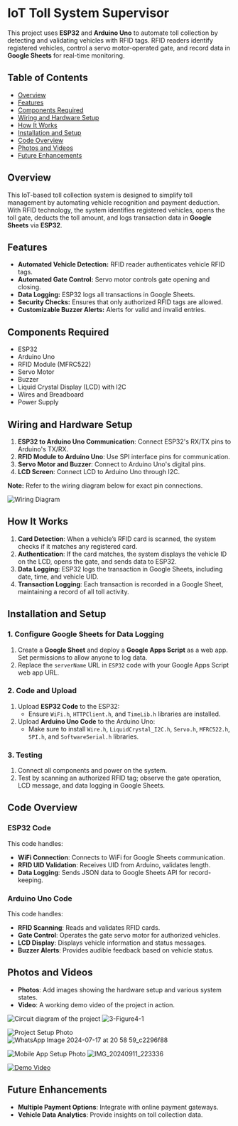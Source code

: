 # IoT Toll System Supervisor

This project uses **ESP32** and **Arduino Uno** to automate toll collection by detecting and validating vehicles with RFID tags. RFID readers identify registered vehicles, control a servo motor-operated gate, and record data in **Google Sheets** for real-time monitoring.

## Table of Contents
- [Overview](#overview)
- [Features](#features)
- [Components Required](#components-required)
- [Wiring and Hardware Setup](#wiring-and-hardware-setup)
- [How It Works](#how-it-works)
- [Installation and Setup](#installation-and-setup)
- [Code Overview](#code-overview)
- [Photos and Videos](#photos-and-videos)
- [Future Enhancements](#future-enhancements)

## Overview
This IoT-based toll collection system is designed to simplify toll management by automating vehicle recognition and payment deduction. With RFID technology, the system identifies registered vehicles, opens the toll gate, deducts the toll amount, and logs transaction data in **Google Sheets** via **ESP32**.

## Features
- **Automated Vehicle Detection:** RFID reader authenticates vehicle RFID tags.
- **Automated Gate Control:** Servo motor controls gate opening and closing.
- **Data Logging:** ESP32 logs all transactions in Google Sheets.
- **Security Checks:** Ensures that only authorized RFID tags are allowed.
- **Customizable Buzzer Alerts:** Alerts for valid and invalid entries.
  
## Components Required
- ESP32
- Arduino Uno
- RFID Module (MFRC522)
- Servo Motor
- Buzzer
- Liquid Crystal Display (LCD) with I2C
- Wires and Breadboard
- Power Supply

## Wiring and Hardware Setup
1. **ESP32 to Arduino Uno Communication**: Connect ESP32's RX/TX pins to Arduino's TX/RX.
2. **RFID Module to Arduino Uno**: Use SPI interface pins for communication.
3. **Servo Motor and Buzzer**: Connect to Arduino Uno's digital pins.
4. **LCD Screen**: Connect LCD to Arduino Uno through I2C.

**Note:** Refer to the wiring diagram below for exact pin connections.
  
![Wiring Diagram](#) <!-- Replace with image link -->

## How It Works
1. **Card Detection**: When a vehicle’s RFID card is scanned, the system checks if it matches any registered card.
2. **Authentication**: If the card matches, the system displays the vehicle ID on the LCD, opens the gate, and sends data to ESP32.
3. **Data Logging**: ESP32 logs the transaction in Google Sheets, including date, time, and vehicle UID.
4. **Transaction Logging**: Each transaction is recorded in a Google Sheet, maintaining a record of all toll activity.

## Installation and Setup

### 1. Configure Google Sheets for Data Logging
1. Create a **Google Sheet** and deploy a **Google Apps Script** as a web app. Set permissions to allow anyone to log data.
2. Replace the `serverName` URL in `ESP32` code with your Google Apps Script web app URL.

### 2. Code and Upload
1. Upload **ESP32 Code** to the ESP32:
   - Ensure `WiFi.h`, `HTTPClient.h`, and `TimeLib.h` libraries are installed.
2. Upload **Arduino Uno Code** to the Arduino Uno:
   - Make sure to install `Wire.h`, `LiquidCrystal_I2C.h`, `Servo.h`, `MFRC522.h`, `SPI.h`, and `SoftwareSerial.h` libraries.

### 3. Testing
1. Connect all components and power on the system.
2. Test by scanning an authorized RFID tag; observe the gate operation, LCD message, and data logging in Google Sheets.

## Code Overview

### ESP32 Code
This code handles:
- **WiFi Connection**: Connects to WiFi for Google Sheets communication.
- **RFID UID Validation**: Receives UID from Arduino, validates length.
- **Data Logging**: Sends JSON data to Google Sheets API for record-keeping.

### Arduino Uno Code
This code handles:
- **RFID Scanning**: Reads and validates RFID cards.
- **Gate Control**: Operates the gate servo motor for authorized vehicles.
- **LCD Display**: Displays vehicle information and status messages.
- **Buzzer Alerts**: Provides audible feedback based on vehicle status.

## Photos and Videos
- **Photos**: Add images showing the hardware setup and various system states.
- **Video**: A working demo video of the project in action.
  
![Circuit diagram of the project](#) ![3-Figure4-1](https://github.com/user-attachments/assets/e92bad67-6575-4f77-b8c1-00b10a43d424)

![Project Setup Photo](#) ![WhatsApp Image 2024-07-17 at 20 58 59_c2296f88](https://github.com/user-attachments/assets/2defafa4-9d37-4240-ab64-6a029836c8dd)

![Mobile App Setup Photo](#) ![IMG_20240911_223336](https://github.com/user-attachments/assets/9ed33d64-123f-43f1-8d25-c4fbd5f8b9da)

[![Demo Video](#)](https://github.com/user-attachments/assets/0ea25cf5-f0e4-4691-a693-c85824085ca1)

## Future Enhancements
- **Multiple Payment Options**: Integrate with online payment gateways.
- **Vehicle Data Analytics**: Provide insights on toll collection data.
